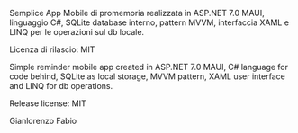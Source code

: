 Semplice App Mobile di promemoria realizzata in ASP.NET 7.0 MAUI, linguaggio C#, SQLite database interno, pattern MVVM, interfaccia XAML e LINQ per le operazioni sul db locale.

Licenza di rilascio: MIT

Simple reminder mobile app created in ASP.NET 7.0 MAUI, C# language for code behind, SQLite as local storage, MVVM pattern, XAML user interface and LINQ for db operations.

Release license: MIT

Gianlorenzo Fabio